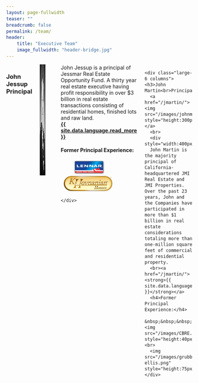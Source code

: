 ```yaml
---
layout: page-fullwidth
teaser: ""
breadcrumb: false
permalink: /team/
header:
    title: "Executive Team"
    image_fullwidth: "header-bridge.jpg"
---
```


<div class="row">

  <div class="large-6 columns">
    <h3>John Jessup<br>Principal </h3>
      <a href="/jjessup/"><img src="/images/johnj.jpg" style="height:300px;"></a>
      <br>
      <div style="width:400px;">
      John Jessup is a principal of Jessmar Real Estate Opportunity Fund.  A thirty year real estate executive having profit responsibility in over $3 billion in real estate transactions consisting of residential homes, finished lots and raw land.<br>
      <a href="/jjessup/"><strong>{{ site.data.language.read_more }}</strong></a>
            <h4>Former Principal Experience:</h4>
      &nbsp;&nbsp;&nbsp;&nbsp;&nbsp;&nbsp;&nbsp;&nbsp;&nbsp;<img src="/images/lennar.png" style="height:40px"><br>
      &nbsp;&nbsp;<img src="/images/khov.png" style="height:40px">

    </div>
  </div>

    <div class="large-6 columns">
    <h3>John Martin<br>Principal</h3>
      <a href="/jmartin/"><img src="/images/johnm.jpg" style="height:300px;"></a>
      <br>
      <div style="width:400px;">
      John Martin is the majority principal of California-headquartered JMI Real Estate and JMI Properties. Over the past 23 years, John and the Companies have participated in more than $1 billion in real estate considerations totaling more than one-million square feet of commercial and residential property.
      <br><a href="/jmartin/"><strong>{{ site.data.language.read_more }}</strong></a>
      <h4>Former Principal Experience:</h4>
      &nbsp;&nbsp;&nbsp;&nbsp;&nbsp;&nbsp;&nbsp;&nbsp;&nbsp;<img src="/images/CBRE.png" style="height:40px"><br>
      <img src="/images/grubb-ellis.png" style="height:75px">
    </div>
  </div>

</div>
